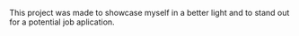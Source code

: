 This project was made to showcase myself in a better light and to stand out for a potential job aplication. 
